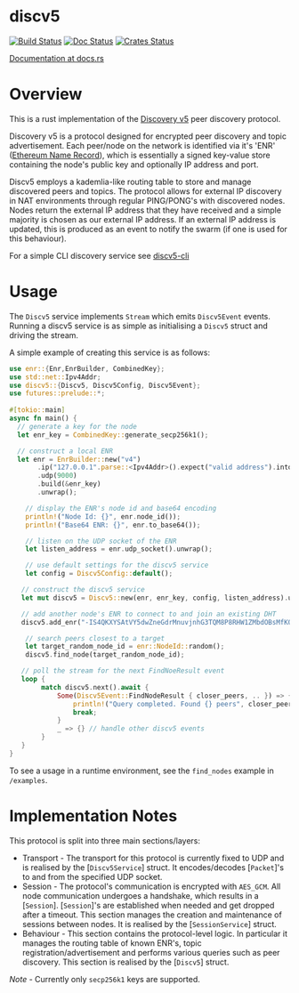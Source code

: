 discv5
============

[![Build Status]][Build Link] [![Doc Status]][Doc Link] [![Crates
Status]][Crates Link]

[Build Status]: https://github.com/sigp/discv5/workflows/build/badge.svg?branch=master
[Build Link]: https://github.com/sigp/discv5/actions
[Doc Status]: https://docs.rs/discv5/badge.svg
[Doc Link]: https://docs.rs/discv5
[Crates Status]: https://img.shields.io/crates/v/discv5.svg
[Crates Link]: https://crates.io/crates/discv5

[Documentation at docs.rs](https://docs.rs/discv5)


# Overview

This is a rust implementation of the [Discovery v5](https://github.com/ethereum/devp2p/blob/master/discv5/discv5.md)
peer discovery protocol.

Discovery v5 is a protocol designed for encrypted peer discovery and topic advertisement. Each peer/node
on the network is identified via it's 'ENR' ([Ethereum Name
Record](https://eips.ethereum.org/EIPS/eip-778)), which is essentially a signed key-value store
containing the node's public key and optionally IP address and port.

Discv5 employs a kademlia-like routing table to store and manage discovered peers and topics. The
protocol allows for external IP discovery in NAT environments through regular PING/PONG's with
discovered nodes. Nodes return the external IP address that they have received and a simple
majority is chosen as our external IP address. If an external IP address is updated, this is
produced as an event to notify the swarm (if one is used for this behaviour).

For a simple CLI discovery service see [discv5-cli](https://github.com/AgeManning/discv5-cli)

# Usage

The `Discv5` service implements `Stream` which emits `Discv5Event` events. Running a
discv5 service is as simple as initialising a `Discv5` struct and driving the stream.

A simple example of creating this service is as follows:


```rust
use enr::{Enr,EnrBuilder, CombinedKey};
use std::net::Ipv4Addr;
use discv5::{Discv5, Discv5Config, Discv5Event};
use futures::prelude::*;
 
#[tokio::main]
async fn main() {
  // generate a key for the node
  let enr_key = CombinedKey::generate_secp256k1();

  // construct a local ENR
  let enr = EnrBuilder::new("v4")
       .ip("127.0.0.1".parse::<Ipv4Addr>().expect("valid address").into())
       .udp(9000)
       .build(&enr_key)
       .unwrap();

    // display the ENR's node id and base64 encoding
    println!("Node Id: {}", enr.node_id());
    println!("Base64 ENR: {}", enr.to_base64());

    // listen on the UDP socket of the ENR
    let listen_address = enr.udp_socket().unwrap();

    // use default settings for the discv5 service
    let config = Discv5Config::default();

   // construct the discv5 service
   let mut discv5 = Discv5::new(enr, enr_key, config, listen_address).unwrap();

   // add another node's ENR to connect to and join an existing DHT
   discv5.add_enr("-IS4QKXYSAtVY5dwZneGdrMnuvjnhG3TQM8P8RHW1ZMbdOBsMfKQoZvEe9PqsYgKAb5afYVffn8iCxptuwUamV98d8IBgmlkgnY0gmlwhAAAAACJc2VjcDI1NmsxoQPKY0yuDUmstAHYpMa2_oxVtw0RW_QAdpzBQA8yWM0xOIN1ZHCCIyg".parse::<Enr<CombinedKey>>().unwrap());

    // search peers closest to a target
    let target_random_node_id = enr::NodeId::random();
    discv5.find_node(target_random_node_id);

   // poll the stream for the next FindNoeResult event
   loop {
        match discv5.next().await {
            Some(Discv5Event::FindNodeResult { closer_peers, .. }) => {
                println!("Query completed. Found {} peers", closer_peers.len());
                break;
            }
            _ => {} // handle other discv5 events
        }
   }
}
```

To see a usage in a runtime environment, see the `find_nodes` example in `/examples`.



# Implementation Notes

This protocol is split into three main sections/layers:

 * Transport - The transport for this protocol is currently fixed to UDP and is realised by the
 [`Discv5Service`] struct. It encodes/decodes [`Packet`]'s to and from the specified UDP
 socket.
 * Session - The protocol's communication is encrypted with `AES_GCM`. All node communication
 undergoes a handshake, which results in a [`Session`]. [`Session`]'s are established when
 needed and get dropped after a timeout. This section manages the creation and maintenance of
 sessions between nodes. It is realised by the [`SessionService`] struct.
 * Behaviour - This section contains the protocol-level logic. In particular it manages the
 routing table of known ENR's, topic registration/advertisement and performs various queries
 such as peer discovery. This section is realised by the [`Discv5`] struct.

 *Note* -  Currently only `secp256k1` keys are supported.

